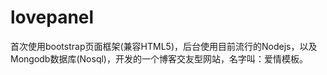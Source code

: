 lovepanel
=========

首次使用bootstrap页面框架(兼容HTML5)，后台使用目前流行的Nodejs，以及Mongodb数据库(Nosql)，开发的一个博客交友型网站，名字叫：爱情模板。
